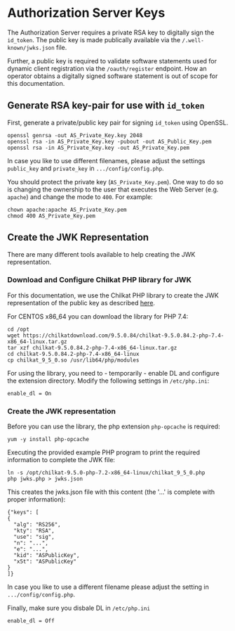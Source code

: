 # Authorization Server Keys
The Authorization Server requires a private RSA key to digitally sign the `id_token`. The public key is made publically available via the
`/.well-known/jwks.json` file.

Further, a public key is required to validate software statements used for dynamic client registration via the `/oauth/register` endpoint. How an operator obtains a digitally signed software statement is out of scope for this documentation.

## Generate RSA key-pair for use with `id_token`
First, generate a private/public key pair for signing `id_token` using OpenSSL.

````
openssl genrsa -out AS_Private_Key.key 2048
openssl rsa -in AS_Private_Key.key -pubout -out AS_Public_Key.pem
openssl rsa -in AS_Private_Key.key -out AS_Private_Key.pem
````

In case you like to use different filenames, please adjust the settings `public_key` and `private_key` in `.../config/config.php`.

You should protect the private key (`AS_Private_Key.pem`). One way to do so is changing the ownership to the user that executes the Web Server (e.g. `apache`) and change the mode to `400`. For example:

````
chown apache:apache AS_Private_Key.pem
chmod 400 AS_Private_Key.pem
````

## Create the JWK Representation
There are many different tools available to help creating the JWK representation. 

### Download and Configure Chilkat PHP library for JWK
For this documentation, we use the Chilkat PHP library to create the JWK representation of the public key as described [here](https://www.example-code.com/phpExt/publickey_rsa_get_jwk_format.asp).

For CENTOS x86_64 you can download the library for PHP 7.4:

````
cd /opt
wget https://chilkatdownload.com/9.5.0.84/chilkat-9.5.0.84.2-php-7.4-x86_64-linux.tar.gz
tar xzf chilkat-9.5.0.84.2-php-7.4-x86_64-linux.tar.gz
cd chilkat-9.5.0.84.2-php-7.4-x86_64-linux
cp chilkat_9_5_0.so /usr/lib64/php/modules
````

For using the library, you need to - temporarily - enable DL and configure the extension directory. Modify the following settings in `/etc/php.ini`:

````
enable_dl = On
````

### Create the JWK representation
Before you can use the library, the php extension `php-opcache` is required:

````
yum -y install php-opcache
````

Executing the provided example PHP program to print the required information to complete the JWK file:

````
ln -s /opt/chilkat-9.5.0-php-7.2-x86_64-linux/chilkat_9_5_0.php 
php jwks.php > jwks.json
````

This creates the jwks.json file with this content (the '...' is complete with proper information):

```` 
{"keys": [
{
  "alg": "RS256",
  "kty": "RSA",
  "use": "sig",
  "n": "...",
  "e": "...",
  "kid": "ASPublicKey",
  "x5t": "ASPublicKey"
}
]}
```` 

In case you like to use a different filename please adjust the setting in `.../config/config.php`.

Finally, make sure you disbale DL in `/etc/php.ini`

````
enable_dl = Off
````
